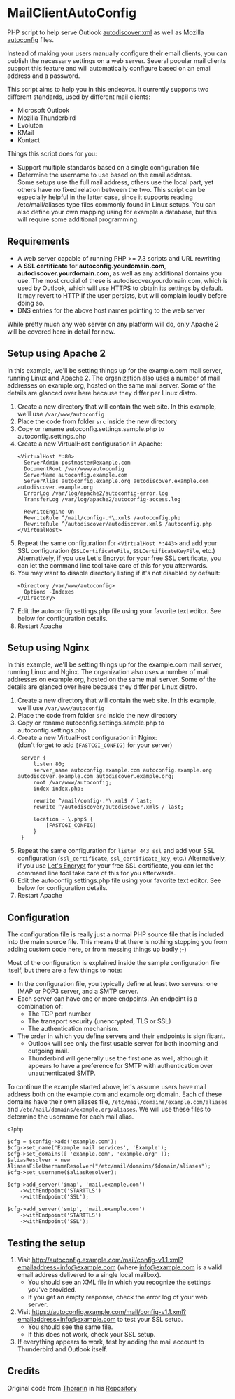 # MailClientAutoConfig
PHP script to help serve Outlook [autodiscover.xml](https://msdn.microsoft.com/en-us/library/cc463896%28v=exchg.80%29.aspx) as well as Mozilla [autoconfig](https://developer.mozilla.org/en-US/docs/Mozilla/Thunderbird/Autoconfiguration) files.

Instead of making your users manually configure their email clients, you can publish the necessary settings on a web server. Several popular mail clients support this feature and will automatically configure based on an email address and a password. 

This script aims to help you in this endeavor. It currently supports two different standards, used by different mail clients:
* Microsoft Outlook
* Mozilla Thunderbird
* Evoluton
* KMail
* Kontact

Things this script does for you:
* Support multiple standards based on a single configuration file
* Determine the username to use based on the email address.<br/>
  Some setups use the full mail address, others use the local part, yet others have no fixed relation between the two.
  This script can be especially helpful in the latter case, since it supports reading /etc/mail/aliases type files commonly found in Linux setups. You can also define your own mapping using for example a database, but this will require some additional programming.

## Requirements
* A web server capable of running PHP >= 7.3 scripts and URL rewriting
* A **SSL certificate** for **autoconfig.yourdomain.com**, **autodiscover.yourdomain.com**, as well as any additional domains you use. The most crucial of these is autodiscover.yourdomain.com, which is used by Outlook, which will use HTTPS to obtain its settings by default. It may revert to HTTP if the user persists, but will complain loudly before doing so.
* DNS entries for the above host names pointing to the web server

While pretty much any web server on any platform will do, only Apache 2 will be covered here in detail for now. 

## Setup using Apache 2

In this example, we'll be setting things up for the example.com mail server, running Linux and Apache 2. The organization also uses a number of mail addresses on example.org, hosted on the same mail server. Some of the details are glanced over here because they differ per Linux distro.

1. Create a new directory that will contain the web site. In this example, we'll use `/var/www/autoconfig`
2. Place the code from folder `src` inside the new directory
3. Copy or rename autoconfig.settings.sample.php to autoconfig.settings.php
4. Create a new VirtualHost configuration in Apache:
   ```
   <VirtualHost *:80>
     ServerAdmin postmaster@example.com
     DocumentRoot /var/www/autoconfig
     ServerName autoconfig.example.com
     ServerAlias autoconfig.example.org autodiscover.example.com autodiscover.example.org
     ErrorLog /var/log/apache2/autoconfig-error.log
     TransferLog /var/log/apache2/autoconfig-access.log
  
     RewriteEngine On
     RewriteRule ^/mail/config-.*\.xml$ /autoconfig.php
     RewriteRule ^/autodiscover/autodiscover.xml$ /autoconfig.php
   </VirtualHost>
   ```
5. Repeat the same configuration for `<VirtualHost *:443>` and add your SSL configuration (`SSLCertificateFile`, `SSLCertificateKeyFile`, etc.) Alternatively, if you use [Let's Encrypt](https://letsencrypt.org/) for your free SSL certificate, you can let the command line tool take care of this for you afterwards.
6. You may want to disable directory listing if it's not disabled by default:
   ```
   <Directory /var/www/autoconfig>
     Options -Indexes
   </Directory>
   ```
6. Edit the autoconfig.settings.php file using your favorite text editor. See below for configuration details.
7. Restart Apache

## Setup using Nginx

In this example, we'll be setting things up for the example.com mail server, running Linux and Nginx. The organization also uses a number of mail addresses on example.org, hosted on the same mail server. Some of the details are glanced over here because they differ per Linux distro.

1. Create a new directory that will contain the web site. In this example, we'll use `/var/www/autoconfig`
2. Place the code from folder `src` inside the new directory
3. Copy or rename autoconfig.settings.sample.php to autoconfig.settings.php
4. Create a new VirtualHost configuration in Nginx:  
(don't forget to add `[FASTCGI_CONFIG]` for your server)
   ```
    server {
        listen 80;
        server_name autoconfig.example.com autoconfig.example.org autodiscover.example.com autodiscover.example.org;
        root /var/www/autoconfig;
        index index.php;
    
        rewrite ^/mail/config-.*\.xml$ / last;
        rewrite ^/autodiscover/autodiscover.xml$ / last;
   
        location ~ \.php$ {
            [FASTCGI_CONFIG]
        }
    }
   ```
5. Repeat the same configuration for `listen 443 ssl` and add your SSL configuration (`ssl_certificate`, `ssl_certificate_key`, etc.) Alternatively, if you use [Let's Encrypt](https://letsencrypt.org/) for your free SSL certificate, you can let the command line tool take care of this for you afterwards.
6. Edit the autoconfig.settings.php file using your favorite text editor. See below for configuration details.
7. Restart Apache

## Configuration

The configuration file is really just a normal PHP source file that is included into the main source file.
This means that there is nothing stopping you from adding custom code here, or from messing things up badly ;-)

Most of the configuration is explained inside the sample configuration file itself, but there are a few things to note:
* In the configuration file, you typically define at least two servers: one IMAP or POP3 server, and a SMTP server.
* Each server can have one or more endpoints. An endpoint is a combination of:
  * The TCP port number
  * The transport security (unencrypted, TLS or SSL)
  * The authentication mechanism.
* The order in which you define servers and their endpoints is significant.
  * Outlook will see only the first usable server for both incoming and outgoing mail.
  * Thunderbird will generally use the first one as well, although it appears to have a preference for SMTP with authentication over unauthenticated SMTP.


To continue the example started above, let's assume users have mail address both on the example.com and example.org domain.
Each of these domains have their own aliases file, `/etc/mail/domains/example.com/aliases` and `/etc/mail/domains/example.org/aliases`. We will use these files to determine the username for each mail alias.

```
<?php

$cfg = $config->add('example.com');
$cfg->set_name('Example mail services', 'Example');
$cfg->set_domains([ 'example.com', 'example.org' ]);
$aliasResolver = new AliasesFileUsernameResolver("/etc/mail/domains/$domain/aliases");
$cfg->set_username($aliasResolver);

$cfg->add_server('imap', 'mail.example.com')
    ->withEndpoint('STARTTLS')
    ->withEndpoint('SSL');

$cfg->add_server('smtp', 'mail.example.com')
    ->withEndpoint('STARTTLS')
    ->withEndpoint('SSL');
```

## Testing the setup

1. Visit http://autoconfig.example.com/mail/config-v1.1.xml?emailaddress=info@example.com (where info@example.com is a valid email address delivered to a single local mailbox).
   * You should see an XML file in which you recognize the settings you've provided.
   * If you get an empty response, check the error log of your web server.
2. Visit https://autoconfig.example.com/mail/config-v1.1.xml?emailaddress=info@example.com to test your SSL setup.
   * You should see the same file.
   * If this does not work, check your SSL setup.
3. If everything appears to work, test by adding the mail account to Thunderbird and Outlook itself.

## Credits
Original code from [Thorarin](https://github.com/Thorarin) in his [Repository](https://github.com/Thorarin/MailClientAutoConfig)